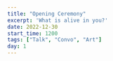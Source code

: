 ```yaml
---
title: "Opening Ceremony"
excerpt: 'What is alive in you?'
date: 2022-12-30
start_time: 1200
tags: ["Talk", "Convo", "Art"]
day: 1
---
```

